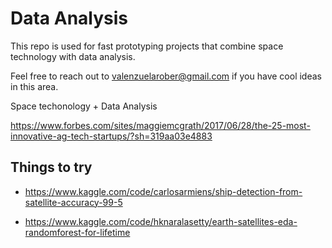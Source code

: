 # Data Analysis

This repo is used for fast prototyping projects that
combine space technology with data analysis.

Feel free to reach out to valenzuelarober@gmail.com if
you have cool ideas in this area.

Space techonology + Data Analysis

https://www.forbes.com/sites/maggiemcgrath/2017/06/28/the-25-most-innovative-ag-tech-startups/?sh=319aa03e4883

## Things to try

* https://www.kaggle.com/code/carlosarmiens/ship-detection-from-satellite-accuracy-99-5

* https://www.kaggle.com/code/hknaralasetty/earth-satellites-eda-randomforest-for-lifetime
